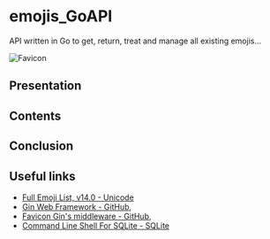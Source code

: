 # emojis_GoAPI

API written in Go to get, return, treat and manage all existing emojis...

![Favicon](./favicon.ico)

## Presentation

## Contents

## Conclusion

## Useful links

* [Full Emoji List, v14.0 - Unicode](https://unicode.org/emoji/charts/full-emoji-list.html)
* [Gin Web Framework - GitHub](https://github.com/gin-gonic/gin),
* [Favicon Gin's middleware - GitHub](https://github.com/thinkerou/favicon),
* [Command Line Shell For SQLite - SQLite](https://www.sqlite.org/cli.html)
